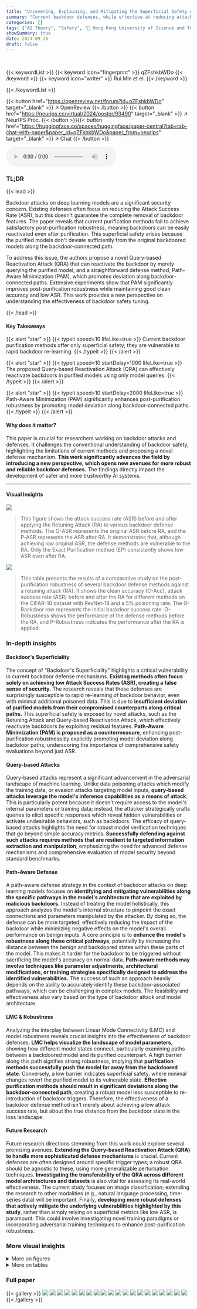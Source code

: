 ```yaml
---
title: "Uncovering, Explaining, and Mitigating the Superficial Safety of Backdoor Defense"
summary: "Current backdoor defenses, while effective at reducing attack success rates, are vulnerable to rapid re-learning. This work unveils this superficial safety, proposes a novel attack, and introduces a p..."
categories: []
tags: ["AI Theory", "Safety", "🏢 Hong Kong University of Science and Technology",]
showSummary: true
date: 2024-09-26
draft: false
---
```


<br>

{{< keywordList >}}
{{< keyword icon="fingerprint" >}} qZFshkbWDo {{< /keyword >}}
{{< keyword icon="writer" >}} Rui Min et el. {{< /keyword >}}
 
{{< /keywordList >}}

{{< button href="https://openreview.net/forum?id=qZFshkbWDo" target="_blank" >}}
↗ OpenReview
{{< /button >}}
{{< button href="https://neurips.cc/virtual/2024/poster/93490" target="_blank" >}}
↗ NeurIPS Proc.
{{< /button >}}{{< button href="https://huggingface.co/spaces/huggingface/paper-central?tab=tab-chat-with-paper&paper_id=qZFshkbWDo&paper_from=neurips" target="_blank" >}}
↗ Chat
{{< /button >}}



<audio controls>
    <source src="https://ai-paper-reviewer.com/qZFshkbWDo/podcast.wav" type="audio/wav">
    Your browser does not support the audio element.
</audio>


### TL;DR


{{< lead >}}

Backdoor attacks on deep learning models are a significant security concern. Existing defenses often focus on reducing the Attack Success Rate (ASR), but this doesn't guarantee the complete removal of backdoor features.  The paper reveals that current purification methods fail to achieve satisfactory post-purification robustness, meaning backdoors can be easily reactivated even after purification. This superficial safety arises because the purified models don't deviate sufficiently from the original backdoored models along the backdoor-connected path.

To address this issue, the authors propose a novel Query-based Reactivation Attack (QRA) that can reactivate the backdoor by merely querying the purified model, and a straightforward defense method, Path-Aware Minimization (PAM), which promotes deviation along backdoor-connected paths.  Extensive experiments show that PAM significantly improves post-purification robustness while maintaining good clean accuracy and low ASR.  This work provides a new perspective on understanding the effectiveness of backdoor safety tuning.

{{< /lead >}}


#### Key Takeaways

{{< alert "star" >}}
{{< typeit speed=10 lifeLike=true >}} Current backdoor purification methods offer only superficial safety; they are vulnerable to rapid backdoor re-learning. {{< /typeit >}}
{{< /alert >}}

{{< alert "star" >}}
{{< typeit speed=10 startDelay=1000 lifeLike=true >}} The proposed Query-based Reactivation Attack (QRA) can effectively reactivate backdoors in purified models using only model queries. {{< /typeit >}}
{{< /alert >}}

{{< alert "star" >}}
{{< typeit speed=10 startDelay=2000 lifeLike=true >}} Path-Aware Minimization (PAM) significantly enhances post-purification robustness by promoting model deviation along backdoor-connected paths. {{< /typeit >}}
{{< /alert >}}

#### Why does it matter?
This paper is crucial for researchers working on backdoor attacks and defenses.  It challenges the conventional understanding of backdoor safety, highlighting the limitations of current methods and proposing a novel defense mechanism.  **This work significantly advances the field by introducing a new perspective, which opens new avenues for more robust and reliable backdoor defenses.**  The findings directly impact the development of safer and more trustworthy AI systems.

------
#### Visual Insights



![](https://ai-paper-reviewer.com/qZFshkbWDo/figures_4_1.jpg)

> This figure shows the attack success rate (ASR) before and after applying the Retuning Attack (RA) to various backdoor defense methods.  The O-ASR represents the original ASR before RA, and the P-ASR represents the ASR after RA.  It demonstrates that, although achieving low original ASR, the defense methods are vulnerable to the RA.  Only the Exact Purification method (EP) consistently shows low ASR even after RA.





![](https://ai-paper-reviewer.com/qZFshkbWDo/tables_8_1.jpg)

> This table presents the results of a comparative study on the post-purification robustness of several backdoor defense methods against a retuning attack (RA).  It shows the clean accuracy (C-Acc), attack success rate (ASR) before and after the RA for different methods on the CIFAR-10 dataset with ResNet-18 and a 5% poisoning rate. The O-Backdoor row represents the initial backdoor success rate. O-Robustness shows the performance of the defense methods before the RA, and P-Robustness indicates the performance after the RA is applied.





### In-depth insights


#### Backdoor's Superficiality
The concept of "Backdoor's Superficiality" highlights a critical vulnerability in current backdoor defense mechanisms.  **Existing methods often focus solely on achieving low Attack Success Rates (ASR), creating a false sense of security.**  The research reveals that these defenses are surprisingly susceptible to rapid re-learning of backdoor behavior, even with minimal additional poisoned data. This is due to **insufficient deviation of purified models from their compromised counterparts along critical paths.**  This superficial safety is exposed by novel attacks, such as the Retuning Attack and Query-based Reactivation Attack, which effectively reactivate backdoors by exploiting residual features.  **Path-Aware Minimization (PAM) is proposed as a countermeasure**, enhancing post-purification robustness by explicitly promoting model deviation along backdoor paths, underscoring the importance of comprehensive safety evaluations beyond just ASR.

#### Query-based Attacks
Query-based attacks represent a significant advancement in the adversarial landscape of machine learning.  Unlike data poisoning attacks which modify the training data, or evasion attacks targeting model inputs, **query-based attacks leverage the model's inference capabilities as a means of attack**.  This is particularly potent because it doesn't require access to the model's internal parameters or training data; instead, the attacker strategically crafts queries to elicit specific responses which reveal hidden vulnerabilities or activate undesirable behaviors, such as backdoors. The efficacy of query-based attacks highlights the need for robust model verification techniques that go beyond simple accuracy metrics.  **Successfully defending against such attacks requires methods that are resilient to targeted information extraction and manipulation**, emphasizing the need for advanced defense mechanisms and comprehensive evaluation of model security beyond standard benchmarks.

#### Path-Aware Defense
A path-aware defense strategy in the context of backdoor attacks on deep learning models focuses on **identifying and mitigating vulnerabilities along the specific pathways in the model's architecture that are exploited by malicious backdoors**.  Instead of treating the model holistically, this approach analyzes the model's internal structure to pinpoint the exact connections and parameters manipulated by the attacker. By doing so, the defense can be more targeted, effectively reducing the impact of the backdoor while minimizing negative effects on the model's overall performance on benign inputs.  A core principle is to **enhance the model's robustness along these critical pathways**, potentially by increasing the distance between the benign and backdoored states within these parts of the model.  This makes it harder for the backdoor to be triggered without sacrificing the model's accuracy on normal data.  **Path-aware methods may involve techniques like parameter adjustments, architectural modifications, or training strategies specifically designed to address the identified vulnerabilities.** The success of such an approach heavily depends on the ability to accurately identify these backdoor-associated pathways, which can be challenging in complex models. The feasibility and effectiveness also vary based on the type of backdoor attack and model architecture.

#### LMC & Robustness
Analyzing the interplay between Linear Mode Connectivity (LMC) and model robustness reveals crucial insights into the effectiveness of backdoor defenses.  **LMC helps visualize the landscape of model parameters**, showing how different model states connect, particularly examining paths between a backdoored model and its purified counterpart.  A high barrier along this path signifies strong robustness, implying that **purification methods successfully push the model far away from the backdoored state**. Conversely, a low barrier indicates superficial safety, where minimal changes revert the purified model to its vulnerable state.  **Effective purification methods should result in significant deviations along the backdoor-connected path**, creating a robust model less susceptible to re-introduction of backdoor triggers. Therefore, the effectiveness of a backdoor defense method isn't merely about achieving a low attack success rate, but about the true distance from the backdoor state in the loss landscape.

#### Future Research
Future research directions stemming from this work could explore several promising avenues.  **Extending the Query-based Reactivation Attack (QRA) to handle more sophisticated defense mechanisms** is crucial.  Current defenses are often designed around specific trigger types; a robust QRA should be agnostic to these, using more generalizable perturbation techniques.  **Investigating the transferability of the QRA across different model architectures and datasets** is also vital for assessing its real-world effectiveness.  The current study focuses on image classification; extending the research to other modalities (e.g., natural language processing, time-series data) will be important.  Finally,  **developing more robust defenses that actively mitigate the underlying vulnerabilities highlighted by this study**, rather than simply relying on superficial metrics like low ASR, is paramount. This could involve investigating novel training paradigms or incorporating adversarial training techniques to enhance post-purification robustness.


### More visual insights

<details>
<summary>More on figures
</summary>


![](https://ai-paper-reviewer.com/qZFshkbWDo/figures_4_2.jpg)

> This figure compares the attack success rate (ASR) before and after a retuning attack (RA) on several backdoor defense methods.  It shows that while the defense methods achieve low ASR initially, a subsequent RA quickly restores backdoor functionality in most cases. Only the Exact Purification (EP) method maintains low ASR, even after the RA. This illustrates the superficial safety provided by many current backdoor defenses.


![](https://ai-paper-reviewer.com/qZFshkbWDo/figures_5_1.jpg)

> This figure shows the transferability of the Query-based Reactivation Attack (QRA).  The QRA is tested against various defense methods (ANP, BAU, SAM, FST, BTI), and for each defense, the average Post-purification Attack Success Rate (P-ASR) across different backdoor attack types (BadNet, Blended, SSBA, LC) is shown. The higher the bar, the more successful the QRA is at reactivating the backdoor despite the purification method used. This indicates that the QRA is relatively effective regardless of which defense technique was used in the first place, illustrating its transferability.


![](https://ai-paper-reviewer.com/qZFshkbWDo/figures_6_1.jpg)

> This figure shows the results of Linear Mode Connectivity (LMC) analysis. LMC is used to investigate the inherent vulnerability of current safety purification methods. The x-axis represents the interpolation ratio between the backdoored model and the purified model. The y-axis represents the backdoor error, which is calculated as 1-ASR (Attack Success Rate). The figure shows that all purified models, except for EP, exhibit significant error barriers along the backdoor-connected path. This indicates that backdoored and purified models reside in different loss basins. EP deviates purified models from the backdoored model along the backdoor-connected path, resulting in a more robust solution.


![](https://ai-paper-reviewer.com/qZFshkbWDo/figures_7_1.jpg)

> This figure shows the results of Linear Mode Connectivity (LMC) analysis on the backdoor-connected path for different backdoor purification methods.  The x-axis represents the interpolation ratio between the purified model and the backdoored model (t ∈ [0,1]). The y-axis represents the backdoor error (1 - ASR), indicating how well the model resists backdoor attacks at different stages of interpolation.  Each line corresponds to a different purification method. The figure illustrates how the various methods achieve different levels of robustness by comparing their backdoor error at various points along the interpolation path. This visualization helps explain why certain models maintain low attack success rates after purification while others are highly vulnerable to retraining.


![](https://ai-paper-reviewer.com/qZFshkbWDo/figures_9_1.jpg)

> This figure shows the ablation study of the proposed PAM defense method.  It demonstrates how the performance of PAM (measured by backdoor error, 1-ASR) changes as the path-aware step size parameter (p) varies. Four different types of backdoor attacks (BadNet, Blended, SSBA, LC) are tested, and the results are presented as plots showing the backdoor error against the interpolation ratio between the purified and backdoored models for different values of p (0.3, 0.5, 0.7, 0.9). The experiment is conducted using CIFAR-10 dataset with ResNet-18 model. The plots visualize how the choice of p affects the ability of PAM to push the purified model away from the backdoored model along the backdoor-connected path, ultimately influencing the post-purification robustness.


![](https://ai-paper-reviewer.com/qZFshkbWDo/figures_16_1.jpg)

> This figure shows the results of Linear Mode Connectivity (LMC) analysis performed to investigate the superficial safety of backdoor defenses.  The x-axis represents the interpolation ratio (t) between a backdoored model and a purified model.  The y-axis shows the backdoor error (1 - Attack Success Rate, ASR).  Each line represents a different backdoor defense method. The figure demonstrates the performance of several methods (EP, ANP, BAU, SAM, FST, BTI, and PAM) against different attacks across various settings (different datasets, model architectures, and poisoning rates).  The purpose is to show how far the purified models are from the backdoored model along the backdoor-connected path. A larger gap indicates better post-purification robustness against backdoor reactivation attacks. The findings highlight that the EP method and the proposed PAM method achieve superior post-purification robustness compared to other defense methods.


![](https://ai-paper-reviewer.com/qZFshkbWDo/figures_16_2.jpg)

> This figure shows the results of Linear Mode Connectivity (LMC) analysis to investigate the post-purification robustness of different backdoor defense methods.  The x-axis represents the interpolation ratio between the backdoored model and the purified model. The y-axis represents the backdoor error (1 - ASR), measuring how well the model resists backdoor attacks.  The figure shows that the Exact Purification (EP) method achieves high backdoor error (low ASR) across a wide range of interpolation ratios, indicating significantly improved robustness compared to other methods which show significantly lower backdoor errors at lower interpolation ratios, suggesting vulnerability to re-activation.


![](https://ai-paper-reviewer.com/qZFshkbWDo/figures_17_1.jpg)

> This figure shows the results of Linear Mode Connectivity (LMC) analysis performed to investigate the post-purification robustness of different backdoor defense methods.  The x-axis represents the interpolation ratio between the backdoored model and the purified model. The y-axis shows the backdoor error (1 - Attack Success Rate or ASR), indicating the model's resilience to backdoor attacks.  Each line represents a different purification method.  The figure demonstrates how far the purified models deviate from the backdoored model along the backdoor-connected path and how that relates to the model's post-purification robustness.


![](https://ai-paper-reviewer.com/qZFshkbWDo/figures_17_2.jpg)

> This figure shows the results of Linear Mode Connectivity (LMC) analysis between backdoored and purified models.  The x-axis represents the interpolation ratio (t) between the backdoored model (t=0) and purified model (t=1) parameters. The y-axis shows the backdoor error (1 - Attack Success Rate, ASR).  Each line represents a different backdoor purification method (EP, ANP, BAU, SAM, FST, BTI, and PAM). The plots show the backdoor error along the path connecting the backdoored and purified models in the loss landscape.  A high error indicates a significant barrier between the backdoored and purified models along this path, suggesting improved robustness to backdoor reactivation.


![](https://ai-paper-reviewer.com/qZFshkbWDo/figures_18_1.jpg)

> This figure shows the results of the Linear Mode Connectivity (LMC) analysis performed to investigate the post-purification robustness of different backdoor defense methods. The x-axis represents the interpolation ratio between the purified and backdoored model parameters, and the y-axis represents the backdoor error (1-ASR), which is 1 minus the attack success rate.  The plot shows how different defense methods deviate from the backdoored model along the backdoor-connected path.  A larger deviation suggests greater post-purification robustness, indicating the purified model is less likely to revert to its backdoored behavior after further fine-tuning with poisoned samples. The figure shows multiple curves for each defense method, representing various attack settings such as different datasets, models, and poisoning rates.


![](https://ai-paper-reviewer.com/qZFshkbWDo/figures_19_1.jpg)

> This figure shows the results of Linear Mode Connectivity (LMC) analysis. LMC is used to investigate how far the purified models deviate from the backdoored model along the backdoor-connected path. The x-axis represents the interpolation ratio between purified and backdoored models, while the y-axis shows the backdoor error (1 - ASR).  The figure demonstrates that models purified by EP consistently maintain high backdoor error, indicating a significant distance from the backdoored model. In contrast, other purification methods show less robustness against retuning attacks, implying a closer proximity to the backdoored model along the backdoor-connected path. This suggests that the effectiveness of existing defense methods stems from the superficial safety, rather than completely eliminating backdoor features.


![](https://ai-paper-reviewer.com/qZFshkbWDo/figures_19_2.jpg)

> This figure shows the Linear Mode Connectivity (LMC) analysis results. The x-axis represents the interpolation ratio between the backdoored and purified models, and the y-axis represents the backdoor error (1 - ASR).  The figure demonstrates how different backdoor purification methods perform along the backdoor-connected path.  It highlights the significant difference in robustness between the Exact Purification (EP) method and other methods, showcasing EP's superior ability to create a larger distance from the backdoored model along this critical path.


![](https://ai-paper-reviewer.com/qZFshkbWDo/figures_19_3.jpg)

> This figure shows the results of Linear Mode Connectivity (LMC) analysis on the backdoor-connected paths between purified and backdoored models. The x-axis represents the interpolation ratio (t) between the purified model and the backdoored model. The y-axis represents the backdoor error (1-ASR), which is 1 minus the attack success rate. Each line represents a different purification method. The figure illustrates that the EP model maintains a high backdoor error along the entire path, indicating a robust solution that deviates from the backdoored model along the backdoor-connected path. In contrast, other purification methods show a significant decrease in backdoor error along the path, indicating a non-robust solution that is still relatively close to the backdoored model.


![](https://ai-paper-reviewer.com/qZFshkbWDo/figures_19_4.jpg)

> This figure compares the performance of different backdoor defense methods (EP, ANP, BAU, SAM, FST, BTI) before and after applying a Retraining Attack (RA).  The original Attack Success Rate (O-ASR) and the post-retraining Attack Success Rate (P-ASR) are shown for various datasets (CIFAR-10, CIFAR-100, TinyImageNet), models (ResNet-18, ResNet-50, DenseNet-161), and poisoning rates (5%, 10%). It demonstrates that while the methods initially achieve a low ASR, they quickly regain backdoor functionality upon retuning, except for the Exact Purification (EP) method.


![](https://ai-paper-reviewer.com/qZFshkbWDo/figures_19_5.jpg)

> This figure shows the attack success rate (ASR) before and after applying a retuning attack (RA) on different backdoor defense methods.  The O-ASR represents the original ASR of the purified models after applying the purification methods. The P-ASR represents the ASR of the purified models *after* they have been retuned using a small number of poisoned samples. The figure demonstrates that while many purification methods initially achieve low ASRs, they are vulnerable to the RA, quickly regaining high ASRs after retuning, highlighting the superficial safety of these methods.  The exception is the Exact Purification (EP) method, which maintains a low ASR even after the retuning attack.


</details>




<details>
<summary>More on tables
</summary>


![](https://ai-paper-reviewer.com/qZFshkbWDo/tables_8_2.jpg)
> This table shows the post-purification robustness performance of the proposed Path-Aware Minimization (PAM) defense method against the retuning attack (RA) on two datasets: CIFAR-100 and Tiny-ImageNet.  It compares PAM's performance to the Exact Purification (EP) method, which serves as an upper bound for robustness.  The results are broken down by attack type (BadNet, Blended, SSBA) and metric (clean accuracy, attack success rate before and after RA). The LC attack is omitted due to inconsistent backdoor implantation success. Note that all metrics are percentages.

![](https://ai-paper-reviewer.com/qZFshkbWDo/tables_15_1.jpg)
> This table presents a comparison of different defense methods against backdoor attacks on the CIFAR-10 dataset using ResNet-18.  It shows the original attack success rate (O-Backdoor), the success rate after purification (O-Robustness), and the success rate after a retuning attack (P-Robustness) for each method.  The results are categorized by attack type (BadNet, Blended, SSBA, LC) and defense method (Clean, EP, ANP, BAU, SAM, FST, BTI, PAM).  It highlights the effectiveness of the proposed PAM method in maintaining low attack success rates even after the retuning attack.

![](https://ai-paper-reviewer.com/qZFshkbWDo/tables_16_1.jpg)
> This table presents the results of a post-purification robustness evaluation on CIFAR-10 using ResNet-18 with a 5% poisoning rate.  It compares various defense methods (EP, ANP, BAU, SAM, FST, BTI, and PAM) against four different backdoor attacks (BadNet, Blended, SSBA, and LC). The table shows the original attack success rate (O-Backdoor), the success rate after purification (O-Robustness), and the success rate after the retuning attack (P-Robustness).  The metrics are provided as percentages.  The goal is to analyze how well different defense methods prevent backdoor reactivation after initial purification.

![](https://ai-paper-reviewer.com/qZFshkbWDo/tables_17_1.jpg)
> This table presents the results of evaluating the post-purification robustness of different defense methods against the Retuning Attack (RA).  It shows the clean accuracy (C-Acc) and attack success rate (ASR) before (O-Robustness) and after (P-Robustness) applying the RA on CIFAR-10 with ResNet-18 using a 5% poisoning rate. The table compares the performance of various methods, including EP, ANP, BAU, SAM, FST, BTI, and the proposed PAM.

![](https://ai-paper-reviewer.com/qZFshkbWDo/tables_18_1.jpg)
> This table presents the results of the post-purification robustness evaluation on CIFAR-10 using ResNet-18 with a poisoning rate of 5%. It compares different defense methods' performance (O-Robustness) against backdoor attacks, and their robustness after applying a retuning attack (P-Robustness). The metrics used are Clean Accuracy (C-Acc) and Attack Success Rate (ASR).

![](https://ai-paper-reviewer.com/qZFshkbWDo/tables_20_1.jpg)
> This table presents the results of evaluating the post-purification robustness of different backdoor defense methods against the Retuning Attack (RA).  It shows the clean accuracy (C-Acc), attack success rate (ASR) before purification (O-Backdoor), after purification (O-Robustness), and after the RA is applied (P-Robustness). The results are shown for four different backdoor attacks (BadNet, Blended, SSBA, LC) and several defense methods (Clean, EP, ANP, BAU, SAM, FST, BTI, PAM).  The table helps to understand how well the different defense methods eliminate backdoor features and resist reactivation of the backdoor after purification.

![](https://ai-paper-reviewer.com/qZFshkbWDo/tables_20_2.jpg)
> This table presents the results of a comparative analysis of different backdoor defense methods. It shows the original attack success rate (O-Backdoor), the success rate after purification (O-Robustness), and the success rate after a retuning attack (P-Robustness). The analysis is performed on the CIFAR-10 dataset using ResNet-18 architecture and a 5% poisoning rate. The methods compared include EP, ANP, BAU, SAM, FST, BTI, and the proposed PAM method.

![](https://ai-paper-reviewer.com/qZFshkbWDo/tables_21_1.jpg)
> This table presents the results of evaluating the post-purification robustness of different backdoor defense methods against the Retuning Attack (RA).  It shows the clean accuracy (C-Acc), attack success rate (ASR) before (O-Robustness) and after (P-Robustness) applying the RA for different methods: EP, ANP, BAU, SAM, FST, BTI and PAM.  The comparison highlights the effectiveness of PAM in maintaining robustness after the RA.

![](https://ai-paper-reviewer.com/qZFshkbWDo/tables_21_2.jpg)
> This table presents the results of experiments evaluating the performance of the Path-Aware Minimization (PAM) defense method with different values of hyperparameter 'p' against the Blended backdoor attack.  The O-Robustness column shows the attack success rate (ASR) after the initial purification with PAM, while the P-Robustness column shows the ASR after a retuning attack (RA). This demonstrates the impact of 'p' on the post-purification robustness of the model.

![](https://ai-paper-reviewer.com/qZFshkbWDo/tables_21_3.jpg)
> This table presents the results of the Path-Aware Minimization (PAM) defense method against the Retuning Attack (RA) on the CIFAR-10 dataset.  It compares the original backdoor attack success rate (O-Backdoor), the purification performance of PAM (O-Robustness), and the post-purification robustness of PAM after RA (P-Robustness).  The metrics used are Clean Accuracy (C-Acc) and Attack Success Rate (ASR), providing a comprehensive view of PAM's effectiveness in mitigating superficial safety issues in backdoor defense.

</details>




### Full paper

{{< gallery >}}
<img src="https://ai-paper-reviewer.com/qZFshkbWDo/1.png" class="grid-w50 md:grid-w33 xl:grid-w25" />
<img src="https://ai-paper-reviewer.com/qZFshkbWDo/2.png" class="grid-w50 md:grid-w33 xl:grid-w25" />
<img src="https://ai-paper-reviewer.com/qZFshkbWDo/3.png" class="grid-w50 md:grid-w33 xl:grid-w25" />
<img src="https://ai-paper-reviewer.com/qZFshkbWDo/4.png" class="grid-w50 md:grid-w33 xl:grid-w25" />
<img src="https://ai-paper-reviewer.com/qZFshkbWDo/5.png" class="grid-w50 md:grid-w33 xl:grid-w25" />
<img src="https://ai-paper-reviewer.com/qZFshkbWDo/6.png" class="grid-w50 md:grid-w33 xl:grid-w25" />
<img src="https://ai-paper-reviewer.com/qZFshkbWDo/7.png" class="grid-w50 md:grid-w33 xl:grid-w25" />
<img src="https://ai-paper-reviewer.com/qZFshkbWDo/8.png" class="grid-w50 md:grid-w33 xl:grid-w25" />
<img src="https://ai-paper-reviewer.com/qZFshkbWDo/9.png" class="grid-w50 md:grid-w33 xl:grid-w25" />
<img src="https://ai-paper-reviewer.com/qZFshkbWDo/10.png" class="grid-w50 md:grid-w33 xl:grid-w25" />
<img src="https://ai-paper-reviewer.com/qZFshkbWDo/11.png" class="grid-w50 md:grid-w33 xl:grid-w25" />
<img src="https://ai-paper-reviewer.com/qZFshkbWDo/12.png" class="grid-w50 md:grid-w33 xl:grid-w25" />
<img src="https://ai-paper-reviewer.com/qZFshkbWDo/13.png" class="grid-w50 md:grid-w33 xl:grid-w25" />
<img src="https://ai-paper-reviewer.com/qZFshkbWDo/14.png" class="grid-w50 md:grid-w33 xl:grid-w25" />
<img src="https://ai-paper-reviewer.com/qZFshkbWDo/15.png" class="grid-w50 md:grid-w33 xl:grid-w25" />
<img src="https://ai-paper-reviewer.com/qZFshkbWDo/16.png" class="grid-w50 md:grid-w33 xl:grid-w25" />
<img src="https://ai-paper-reviewer.com/qZFshkbWDo/17.png" class="grid-w50 md:grid-w33 xl:grid-w25" />
<img src="https://ai-paper-reviewer.com/qZFshkbWDo/18.png" class="grid-w50 md:grid-w33 xl:grid-w25" />
<img src="https://ai-paper-reviewer.com/qZFshkbWDo/19.png" class="grid-w50 md:grid-w33 xl:grid-w25" />
<img src="https://ai-paper-reviewer.com/qZFshkbWDo/20.png" class="grid-w50 md:grid-w33 xl:grid-w25" />
{{< /gallery >}}